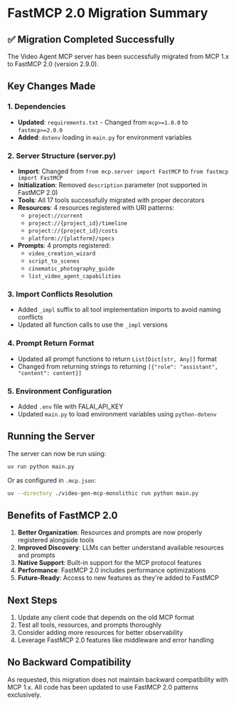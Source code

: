 # FastMCP 2.0 Migration Summary

## ✅ Migration Completed Successfully

The Video Agent MCP server has been successfully migrated from MCP 1.x to FastMCP 2.0 (version 2.9.0).

## Key Changes Made

### 1. Dependencies
- **Updated**: `requirements.txt` - Changed from `mcp>=1.0.0` to `fastmcp>=2.0.0`
- **Added**: `dotenv` loading in `main.py` for environment variables

### 2. Server Structure (server.py)
- **Import**: Changed from `from mcp.server import FastMCP` to `from fastmcp import FastMCP`
- **Initialization**: Removed `description` parameter (not supported in FastMCP 2.0)
- **Tools**: All 17 tools successfully migrated with proper decorators
- **Resources**: 4 resources registered with URI patterns:
  - `project://current`
  - `project://{project_id}/timeline`
  - `project://{project_id}/costs`
  - `platform://{platform}/specs`
- **Prompts**: 4 prompts registered:
  - `video_creation_wizard`
  - `script_to_scenes`
  - `cinematic_photography_guide`
  - `list_video_agent_capabilities`

### 3. Import Conflicts Resolution
- Added `_impl` suffix to all tool implementation imports to avoid naming conflicts
- Updated all function calls to use the `_impl` versions

### 4. Prompt Return Format
- Updated all prompt functions to return `List[Dict[str, Any]]` format
- Changed from returning strings to returning `[{"role": "assistant", "content": content}]`

### 5. Environment Configuration
- Added `.env` file with FALAI_API_KEY
- Updated `main.py` to load environment variables using `python-dotenv`

## Running the Server

The server can now be run using:
```bash
uv run python main.py
```

Or as configured in `.mcp.json`:
```bash
uv --directory ./video-gen-mcp-monolithic run python main.py
```

## Benefits of FastMCP 2.0

1. **Better Organization**: Resources and prompts are now properly registered alongside tools
2. **Improved Discovery**: LLMs can better understand available resources and prompts
3. **Native Support**: Built-in support for the MCP protocol features
4. **Performance**: FastMCP 2.0 includes performance optimizations
5. **Future-Ready**: Access to new features as they're added to FastMCP

## Next Steps

1. Update any client code that depends on the old MCP format
2. Test all tools, resources, and prompts thoroughly
3. Consider adding more resources for better observability
4. Leverage FastMCP 2.0 features like middleware and error handling

## No Backward Compatibility

As requested, this migration does not maintain backward compatibility with MCP 1.x. All code has been updated to use FastMCP 2.0 patterns exclusively.